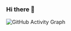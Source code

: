 ### Hi there 👋

![GitHub Activity Graph](https://activity-graph.herokuapp.com/graph?username=#a/aleksandra-roguszewska&theme=dracula&hide_border=true)

<!--
**aleksandra-roguszewska/aleksandra-roguszewska** is a ✨ _special_ ✨ repository because its `README.md` (this file) appears on your GitHub profile.

Here are some ideas to get you started:

- 🔭 I’m currently working on ...
- 🌱 I’m currently learning ...
- 👯 I’m looking to collaborate on ...
- 🤔 I’m looking for help with ...
- 💬 Ask me about ...
- 📫 How to reach me: ...
- 😄 Pronouns: ...
- ⚡ Fun fact: ...
-->
